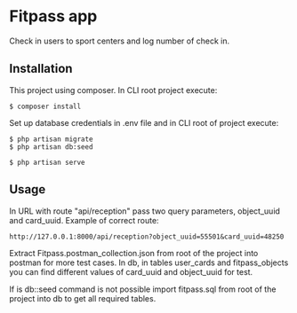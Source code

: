 # Fitpass app
Check in users to sport centers and log number of check in.

## Installation
This project using composer. In CLI root project execute:
```
$ composer install
```

Set up database credentials in .env file and in CLI root of project execute:
```
$ php artisan migrate
$ php artisan db:seed
```
```
$ php artisan serve
```

## Usage

In URL with route "api/reception" pass two query parameters, object_uuid and card_uuid.
Example of correct route:
```
http://127.0.0.1:8000/api/reception?object_uuid=55501&card_uuid=48250
```

Extract Fitpass.postman_collection.json from root of the project into postman for more test cases.
In db, in tables user_cards and fitpass_objects you can find different values of card_uuid and object_uuid for test.


If is db::seed command is not possible import fitpass.sql from root of the project into db to get all required tables.

